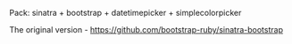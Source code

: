 Pack: sinatra + bootstrap + datetimepicker + simplecolorpicker

The original version - https://github.com/bootstrap-ruby/sinatra-bootstrap
